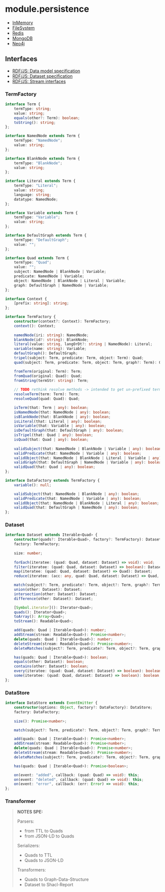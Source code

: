 # module.persistence

- [InMemory](https://git02.int.nsc.ag/Research/fua/lib/module.persistence.inmemory)
- [FileSystem](https://git02.int.nsc.ag/Research/fua/lib/module.persistence.filesystem)
- [Redis](https://git02.int.nsc.ag/Research/fua/lib/module.persistence.redis)
- [MongoDB](https://git02.int.nsc.ag/Research/fua/lib/module.persistence.mongodb)
- [Neo4j](https://git02.int.nsc.ag/Research/fua/lib/module.persistence.neo4j)

## Interfaces

- [RDF/JS: Data model specification](http://rdf.js.org/data-model-spec/)
- [RDF/JS: Dataset specification](https://rdf.js.org/dataset-spec/)
- [RDF/JS: Stream interfaces](https://rdf.js.org/stream-spec/)

### TermFactory

```ts
interface Term {
    termType: string;
    value: string;
    equals(other?: Term): boolean;
    toString(): string;
};

interface NamedNode extends Term {
    termType: "NamedNode";
    value: string;
};

interface BlankNode extends Term {
    termType: "BlankNode";
    value: string;
};

interface Literal extends Term {
    termType: "Literal";
    value: string;
    language: string;
    datatype: NamedNode;
};

interface Variable extends Term {
    termType: "Variable";
    value: string;
};

interface DefaultGraph extends Term {
    termType: "DefaultGraph";
    value: "";
};

interface Quad extends Term {
    termType: "Quad";
    value: "";
    subject: NamedNode | BlankNode | Variable;
    predicate: NamedNode | Variable;
    object: NamedNode | BlankNode | Literal | Variable;
    graph: DefaultGraph | NamedNode | Variable;
};

interface Context {
    [prefix: string]: string;
};

interface TermFactory {
    constructor(context?: Context): TermFactory;
    context(): Context;
    
    namedNode(iri: string): NamedNode;
    blankNode(id?: string): BlankNode;
    literal(value: string, langOrDt?: string | NamedNode): Literal;
    variable(name: string): Variable;
    defaultGraph(): DefaultGraph;
    tripel(subject: Term, predicate: Term, object: Term): Quad;
    quad(subject: Term, predicate: Term, object: Term, graph?: Term): Quad;

    fromTerm(original: Term): Term;
    fromQuad(original: Quad): Quad;
    fromString(termStr: string): Term;
    
    // TODO rethink resolve methods -> intended to get un-prefixed terms for serialization
    resolveTerm(term: Term): Term;
    resolveQuad(quad: Quad): Quad;

    isTerm(that: Term | any): boolean;
    isNamedNode(that: NamedNode | any): boolean;
    isBlankNode(that: BlankNode | any): boolean;
    isLiteral(that: Literal | any): boolean;
    isVariable(that: Variable | any): boolean;
    isDefaultGraph(that: DefaultGraph | any): boolean;
    isTripel(that: Quad | any): boolean;
    isQuad(that: Quad | any): boolean;
    
    validSubject(that: NamedNode | BlankNode | Variable | any): boolean;
    validPredicate(that: NamedNode | Variable | any): boolean;
    validObject(that: NamedNode | BlankNode | Literal | Variable | any): boolean;
    validGraph(that: DefaultGraph | NamedNode | Variable | any): boolean;
    validQuad(that: Quad | any): boolean;
};

interface DataFactory extends TermFactory {
    variable(): null;

    validSubject(that: NamedNode | BlankNode | any): boolean;
    validPredicate(that: NamedNode | Variable | any): boolean;
    validObject(that: NamedNode | BlankNode | Literal | any): boolean;
    validQuad(that: DefaultGraph | NamedNode | any): boolean;
};
```

### Dataset

```ts
interface Dataset extends Iterable<Quad> {
    constructor(quads?: Iterable<Quad>, factory?: TermFactory): Dataset;
    factory: TermFactory;
    
    size: number;
    
    forEach(iteratee: (quad: Quad, dataset: Dataset) => void): void;
    filter(iteratee: (quad: Quad, dataset: Dataset) => boolean): Dataset;
    map(iteratee: (quad: Quad, dataset: Dataset) => Quad): Dataset;
    reduce(iteratee: (acc: any, quad: Quad, dataset: Dataset) => Quad, acc?: any): any;

    match(subject?: Term, predicate?: Term, object?: Term, graph?: Term): Dataset;
    union(other: Dataset): Dataset;
    intersection(other: Dataset): Dataset;
    difference(other: Dataset): Dataset;

    [Symbol.iterator](): Iterator<Quad>;
    quads(): Iterator<Quad>;
    toArray(): Array<Quad>;
    toStream(): Readable<Quad>;

    add(quads: Quad | Iterable<Quad>): number;
    addStream(stream: Readable<Quad>): Promise<number>;
    delete(quads: Quad | Iterable<Quad>): number;
    deleteStream(stream: Readable<Quad>): Promise<number>;
    deleteMatches(subject?: Term, predicate?: Term, object?: Term, graph?: Term): number;

    has(quads: Quad | Iterable<Quad>): boolean;
    equals(other: Dataset): boolean;
    contains(other: Dataset): boolean;
    every(iteratee: (quad: Quad, dataset: Dataset) => boolean): boolean;
    some(iteratee: (quad: Quad, dataset: Dataset) => boolean): boolean;
};
```

### DataStore

```ts
interface DataStore extends EventEmitter {
    constructor(options: Object, factory?: DataFactory): DataStore;
    factory: DataFactory;
    
    size(): Promise<number>;

    match(subject?: Term, predicate?: Term, object?: Term, graph?: Term): Promise<Dataset>;

    add(quads: Quad | Iterable<Quad>): Promise<number>;
    addStream(stream: Readable<Quad>): Promise<number>;
    delete(quads: Quad | Iterable<Quad>): Promise<number>;
    deleteStream(stream: Readable<Quad>): Promise<number>;
    deleteMatches(subject?: Term, predicate?: Term, object?: Term, graph?: Term): Promise<number>;

    has(quads: Quad | Iterable<Quad>): Promise<boolean>;

    on(event: "added", callback: (quad: Quad) => void): this;
    on(event: "deleted", callback: (quad: Quad) => void): this;
    on(event: "error", callback: (err: Error) => void): this;
};
```

### Transformer

> __NOTES SPE:__
> 
> Parsers:
> - from TTL to Quads
> - from JSON-LD to Quads
> 
> Serializers:
> - Quads to TTL
> - Quads to JSON-LD
> 
> Transformers:
> - Quads to Graph-Data-Structure
> - Dataset to Shacl-Report